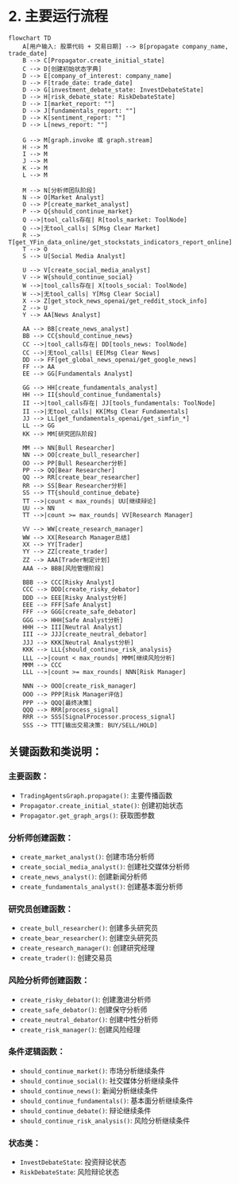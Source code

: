  # 2. 主要运行流程

```mermaid
flowchart TD
    A[用户输入: 股票代码 + 交易日期] --> B[propagate company_name, trade_date]
    B --> C[Propagator.create_initial_state]
    C --> D[创建初始状态字典]
    D --> E[company_of_interest: company_name]
    D --> F[trade_date: trade_date]
    D --> G[investment_debate_state: InvestDebateState]
    D --> H[risk_debate_state: RiskDebateState]
    D --> I[market_report: ""]
    D --> J[fundamentals_report: ""]
    D --> K[sentiment_report: ""]
    D --> L[news_report: ""]
    
    G --> M[graph.invoke 或 graph.stream]
    H --> M
    I --> M
    J --> M
    K --> M
    L --> M
    
    M --> N[分析师团队阶段]
    N --> O[Market Analyst]
    O --> P[create_market_analyst]
    P --> Q{should_continue_market}
    Q -->|tool_calls存在| R[tools_market: ToolNode]
    Q -->|无tool_calls| S[Msg Clear Market]
    R --> T[get_YFin_data_online/get_stockstats_indicators_report_online]
    T --> O
    S --> U[Social Media Analyst]
    
    U --> V[create_social_media_analyst]
    V --> W{should_continue_social}
    W -->|tool_calls存在| X[tools_social: ToolNode]
    W -->|无tool_calls| Y[Msg Clear Social]
    X --> Z[get_stock_news_openai/get_reddit_stock_info]
    Z --> U
    Y --> AA[News Analyst]
    
    AA --> BB[create_news_analyst]
    BB --> CC{should_continue_news}
    CC -->|tool_calls存在| DD[tools_news: ToolNode]
    CC -->|无tool_calls| EE[Msg Clear News]
    DD --> FF[get_global_news_openai/get_google_news]
    FF --> AA
    EE --> GG[Fundamentals Analyst]
    
    GG --> HH[create_fundamentals_analyst]
    HH --> II{should_continue_fundamentals}
    II -->|tool_calls存在| JJ[tools_fundamentals: ToolNode]
    II -->|无tool_calls| KK[Msg Clear Fundamentals]
    JJ --> LL[get_fundamentals_openai/get_simfin_*]
    LL --> GG
    KK --> MM[研究团队阶段]
    
    MM --> NN[Bull Researcher]
    NN --> OO[create_bull_researcher]
    OO --> PP[Bull Researcher分析]
    PP --> QQ[Bear Researcher]
    QQ --> RR[create_bear_researcher]
    RR --> SS[Bear Researcher分析]
    SS --> TT{should_continue_debate}
    TT -->|count < max_rounds| UU[继续辩论]
    UU --> NN
    TT -->|count >= max_rounds| VV[Research Manager]
    
    VV --> WW[create_research_manager]
    WW --> XX[Research Manager总结]
    XX --> YY[Trader]
    YY --> ZZ[create_trader]
    ZZ --> AAA[Trader制定计划]
    AAA --> BBB[风险管理阶段]
    
    BBB --> CCC[Risky Analyst]
    CCC --> DDD[create_risky_debator]
    DDD --> EEE[Risky Analyst分析]
    EEE --> FFF[Safe Analyst]
    FFF --> GGG[create_safe_debator]
    GGG --> HHH[Safe Analyst分析]
    HHH --> III[Neutral Analyst]
    III --> JJJ[create_neutral_debator]
    JJJ --> KKK[Neutral Analyst分析]
    KKK --> LLL{should_continue_risk_analysis}
    LLL -->|count < max_rounds| MMM[继续风险分析]
    MMM --> CCC
    LLL -->|count >= max_rounds| NNN[Risk Manager]
    
    NNN --> OOO[create_risk_manager]
    OOO --> PPP[Risk Manager评估]
    PPP --> QQQ[最终决策]
    QQQ --> RRR[process_signal]
    RRR --> SSS[SignalProcessor.process_signal]
    SSS --> TTT[输出交易决策: BUY/SELL/HOLD]
```

## 关键函数和类说明：

### 主要函数：
- `TradingAgentsGraph.propagate()`: 主要传播函数
- `Propagator.create_initial_state()`: 创建初始状态
- `Propagator.get_graph_args()`: 获取图参数

### 分析师创建函数：
- `create_market_analyst()`: 创建市场分析师
- `create_social_media_analyst()`: 创建社交媒体分析师
- `create_news_analyst()`: 创建新闻分析师
- `create_fundamentals_analyst()`: 创建基本面分析师

### 研究员创建函数：
- `create_bull_researcher()`: 创建多头研究员
- `create_bear_researcher()`: 创建空头研究员
- `create_research_manager()`: 创建研究经理
- `create_trader()`: 创建交易员

### 风险分析师创建函数：
- `create_risky_debator()`: 创建激进分析师
- `create_safe_debator()`: 创建保守分析师
- `create_neutral_debator()`: 创建中性分析师
- `create_risk_manager()`: 创建风险经理

### 条件逻辑函数：
- `should_continue_market()`: 市场分析继续条件
- `should_continue_social()`: 社交媒体分析继续条件
- `should_continue_news()`: 新闻分析继续条件
- `should_continue_fundamentals()`: 基本面分析继续条件
- `should_continue_debate()`: 辩论继续条件
- `should_continue_risk_analysis()`: 风险分析继续条件

### 状态类：
- `InvestDebateState`: 投资辩论状态
- `RiskDebateState`: 风险辩论状态